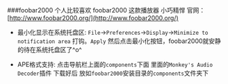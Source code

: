 ###foobar2000
个人比较喜欢 foobar2000 这款播放器 小巧精悍
官网： [http://www.foobar2000.org/](http://www.foobar2000.org/)

- 最小化显示在系统托盘区:
`File`->`Preferences`->`Display`->`Minimize to notification area` 打钩。`Apply` 然后点击最小化按钮，foobar2000就安静的待在系统托盘区了^o^

- APE格式支持:
点击导航栏上面的`components`下面 里面的`Monkey's Audio Decoder`插件
下载好后 放如`foobar2000`安装目录的`components`文件夹下

